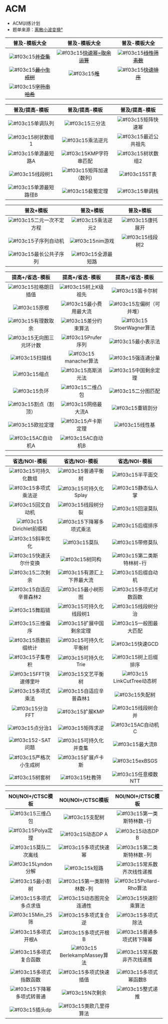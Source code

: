 # ACM
- ACM训练计划
- 题单来源：[离散小波变换°](https://www.luogu.com.cn/user/68344)

| 普及-模板大全 | 普及-模板大全 | 普及-模板大全 |
| :---: | :----: | :----: |
| ![#f03c15](https://placehold.it/15/66cd00/000000?text=+)<s>[并查集](https://github.com/nayix/ACM/blob/master/div6/P3367.cpp)</s> | ![#f03c15](https://placehold.it/15/66cd00/000000?text=+)<s>[快速幂-取余运算](https://github.com/nayix/ACM/blob/master/div6/P1226.cpp)</s> | ![#f03c15](https://placehold.it/15/66cd00/000000?text=+)<s>[线性筛素数](https://github.com/nayix/ACM/blob/master/div6/P3383.cpp)</s> |
| ![#f03c15](https://placehold.it/15/66cd00/000000?text=+)<s>[最小生成树](https://github.com/nayix/ACM/blob/master/div6/P3367.cpp)</s>    | ![#f03c15](https://placehold.it/15/66cd00/000000?text=+)<s>[堆](https://github.com/nayix/ACM/blob/master/div6/P3378.cpp)</s>      | ![#f03c15](https://placehold.it/15/66cd00/000000?text=+)<s>[快速排序](https://github.com/nayix/ACM/blob/master/div6/P1177.cpp)</s>     |
| ![#f03c15](https://placehold.it/15/66cd00/000000?text=+)<s>[字符串哈希](https://github.com/nayix/ACM/blob/master/div6/P3380.cpp)</s> | ||

| 普及/提高-模板 | 普及/提高-模板 | 普及/提高-模板 |
| :---: | :----: | :----: |
| ![#f03c15](https://placehold.it/15/ebebeb/000000?text=+)单调队列    | ![#f03c15](https://placehold.it/15/ebebeb/000000?text=+)三分法      | ![#f03c15](https://placehold.it/15/ebebeb/000000?text=+)矩阵快速幂     |
| ![#f03c15](https://placehold.it/15/ebebeb/000000?text=+)树状数组1    | ![#f03c15](https://placehold.it/15/ebebeb/000000?text=+)乘法逆元      | ![#f03c15](https://placehold.it/15/ebebeb/000000?text=+)最近公共祖先     |
| ![#f03c15](https://placehold.it/15/ebebeb/000000?text=+)单源最短路A    | ![#f03c15](https://placehold.it/15/ebebeb/000000?text=+)KMP字符串匹配      | ![#f03c15](https://placehold.it/15/ebebeb/000000?text=+)树状数组2     |
| ![#f03c15](https://placehold.it/15/ebebeb/000000?text=+)线段树1    | ![#f03c15](https://placehold.it/15/ebebeb/000000?text=+)矩阵加速（数列）      | ![#f03c15](https://placehold.it/15/ebebeb/000000?text=+)ST表     |
| ![#f03c15](https://placehold.it/15/ebebeb/000000?text=+)单源最短路径B    | ![#f03c15](https://placehold.it/15/ebebeb/000000?text=+)裴蜀定理      | ![#f03c15](https://placehold.it/15/ebebeb/000000?text=+)单调栈     |

| 普及+模板 | 普及+模板 | 普及+模板 |
| :---: | :----: | :----: |
| ![#f03c15](https://placehold.it/15/ebebeb/000000?text=+)二元一次不定方程    | ![#f03c15](https://placehold.it/15/ebebeb/000000?text=+)乘法逆元2      | ![#f03c15](https://placehold.it/15/ebebeb/000000?text=+)康托展开     |
| ![#f03c15](https://placehold.it/15/ebebeb/000000?text=+)子序列自动机    | ![#f03c15](https://placehold.it/15/ebebeb/000000?text=+)nim游戏      | ![#f03c15](https://placehold.it/15/ebebeb/000000?text=+)线段树2     |
| ![#f03c15](https://placehold.it/15/ebebeb/000000?text=+)最长公共子序列    | ![#f03c15](https://placehold.it/15/ebebeb/000000?text=+)全源最短路      |      |

| 提高+/省选-模板 | 提高+/省选-模板 | 提高+/省选-模板 |
| :---: | :----: | :----: |
| ![#f03c15](https://placehold.it/15/ebebeb/000000?text=+)拉格朗日插值    | ![#f03c15](https://placehold.it/15/ebebeb/000000?text=+)树上K级祖先      | ![#f03c15](https://placehold.it/15/ebebeb/000000?text=+)笛卡尔树     |
| ![#f03c15](https://placehold.it/15/ebebeb/000000?text=+)原根    | ![#f03c15](https://placehold.it/15/ebebeb/000000?text=+)最小费用最大流      | ![#f03c15](https://placehold.it/15/ebebeb/000000?text=+)左偏树（可并堆）     |
| ![#f03c15](https://placehold.it/15/ebebeb/000000?text=+)有理数取余    | ![#f03c15](https://placehold.it/15/ebebeb/000000?text=+)差分约束算法      | ![#f03c15](https://placehold.it/15/ebebeb/000000?text=+)StoerWagner算法     |
| ![#f03c15](https://placehold.it/15/ebebeb/000000?text=+)无向图三元环计数    | ![#f03c15](https://placehold.it/15/ebebeb/000000?text=+)Prufer序列      | ![#f03c15](https://placehold.it/15/ebebeb/000000?text=+)最小表示法     |
| ![#f03c15](https://placehold.it/15/ebebeb/000000?text=+)扫描线    | ![#f03c15](https://placehold.it/15/ebebeb/000000?text=+)manacher算法      | ![#f03c15](https://placehold.it/15/ebebeb/000000?text=+)强连通分量     |
| ![#f03c15](https://placehold.it/15/ebebeb/000000?text=+)缩点    | ![#f03c15](https://placehold.it/15/ebebeb/000000?text=+)高斯消元法      | ![#f03c15](https://placehold.it/15/ebebeb/000000?text=+)中国剩余定理     |
| ![#f03c15](https://placehold.it/15/ebebeb/000000?text=+)负环    | ![#f03c15](https://placehold.it/15/ebebeb/000000?text=+)二维凸包      | ![#f03c15](https://placehold.it/15/ebebeb/000000?text=+)二分图匹配     |
| ![#f03c15](https://placehold.it/15/ebebeb/000000?text=+)割点（割顶）    | ![#f03c15](https://placehold.it/15/ebebeb/000000?text=+)网络最大流A      | ![#f03c15](https://placehold.it/15/ebebeb/000000?text=+)重链剖分     |
| ![#f03c15](https://placehold.it/15/ebebeb/000000?text=+)欧拉定理    | ![#f03c15](https://placehold.it/15/ebebeb/000000?text=+)卢卡斯定理      | ![#f03c15](https://placehold.it/15/ebebeb/000000?text=+)线性基     |
| ![#f03c15](https://placehold.it/15/ebebeb/000000?text=+)AC自动机A    | ![#f03c15](https://placehold.it/15/ebebeb/000000?text=+)AC自动机B      |      |

| 省选/NOI-模板 | 省选/NOI-模板 | 省选/NOI-模板 |
| :---: | :----: | :----: |
| ![#f03c15](https://placehold.it/15/ebebeb/000000?text=+)可持久化数组    | ![#f03c15](https://placehold.it/15/ebebeb/000000?text=+)普通平衡树      | ![#f03c15](https://placehold.it/15/ebebeb/000000?text=+)半平面交     |
| ![#f03c15](https://placehold.it/15/ebebeb/000000?text=+)多项式乘法逆    | ![#f03c15](https://placehold.it/15/ebebeb/000000?text=+)可持久化Splay      | ![#f03c15](https://placehold.it/15/ebebeb/000000?text=+)静态仙人掌     |
| ![#f03c15](https://placehold.it/15/ebebeb/000000?text=+)回文自动机    | ![#f03c15](https://placehold.it/15/ebebeb/000000?text=+)线段树分裂      | ![#f03c15](https://placehold.it/15/ebebeb/000000?text=+)回滚莫队     |
| ![#f03c15](https://placehold.it/15/ebebeb/000000?text=+)Dirichlet前缀和    | ![#f03c15](https://placehold.it/15/ebebeb/000000?text=+)下降幂多项式乘法      | ![#f03c15](https://placehold.it/15/ebebeb/000000?text=+)后缀排序     |
| ![#f03c15](https://placehold.it/15/ebebeb/000000?text=+)斜率优化    | ![#f03c15](https://placehold.it/15/ebebeb/000000?text=+)莫队      | ![#f03c15](https://placehold.it/15/ebebeb/000000?text=+)带修莫队     |
| ![#f03c15](https://placehold.it/15/ebebeb/000000?text=+)快速沃尔什变换    | ![#f03c15](https://placehold.it/15/ebebeb/000000?text=+)树同构      | ![#f03c15](https://placehold.it/15/ebebeb/000000?text=+)第二类斯特林树-行     |
| ![#f03c15](https://placehold.it/15/ebebeb/000000?text=+)二次剩余    | ![#f03c15](https://placehold.it/15/ebebeb/000000?text=+)有源汇上下界最大流      | ![#f03c15](https://placehold.it/15/ebebeb/000000?text=+)后缀自动机     |
| ![#f03c15](https://placehold.it/15/ebebeb/000000?text=+)自适应辛普森林2    | ![#f03c15](https://placehold.it/15/ebebeb/000000?text=+)最小树形图      | ![#f03c15](https://placehold.it/15/ebebeb/000000?text=+)多项式对数函数     |
| ![#f03c15](https://placehold.it/15/ebebeb/000000?text=+)舞蹈链    | ![#f03c15](https://placehold.it/15/ebebeb/000000?text=+)可持久化线段树1      | ![#f03c15](https://placehold.it/15/ebebeb/000000?text=+)线段树分治     |
| ![#f03c15](https://placehold.it/15/ebebeb/000000?text=+)三维偏序    | ![#f03c15](https://placehold.it/15/ebebeb/000000?text=+)扩展中国剩余定理      | ![#f03c15](https://placehold.it/15/ebebeb/000000?text=+)一般图最大匹配     |
| ![#f03c15](https://placehold.it/15/ebebeb/000000?text=+)质数前缀统计    | ![#f03c15](https://placehold.it/15/ebebeb/000000?text=+)可持久化平衡树      | ![#f03c15](https://placehold.it/15/ebebeb/000000?text=+)快速GCD     |
| ![#f03c15](https://placehold.it/15/ebebeb/000000?text=+)子集卷积    | ![#f03c15](https://placehold.it/15/ebebeb/000000?text=+)可持久化Trie      | ![#f03c15](https://placehold.it/15/ebebeb/000000?text=+)树上后缀排序     |
| ![#f03c15](https://placehold.it/15/ebebeb/000000?text=+)FFT快速傅里叶    | ![#f03c15](https://placehold.it/15/ebebeb/000000?text=+)文艺平衡树      | ![#f03c15](https://placehold.it/15/ebebeb/000000?text=+)LinkCutTree动态树     |
| ![#f03c15](https://placehold.it/15/ebebeb/000000?text=+)多项式乘法    | ![#f03c15](https://placehold.it/15/ebebeb/000000?text=+)自适应辛普森林1      | ![#f03c15](https://placehold.it/15/ebebeb/000000?text=+)失配树     |
| ![#f03c15](https://placehold.it/15/ebebeb/000000?text=+)分治FFT    | ![#f03c15](https://placehold.it/15/ebebeb/000000?text=+)扩展KMP      | ![#f03c15](https://placehold.it/15/ebebeb/000000?text=+)线段树合并     |
| ![#f03c15](https://placehold.it/15/ebebeb/000000?text=+)点分治1    | ![#f03c15](https://placehold.it/15/ebebeb/000000?text=+)矩阵求逆      | ![#f03c15](https://placehold.it/15/ebebeb/000000?text=+)AC自动机C     |
| ![#f03c15](https://placehold.it/15/ebebeb/000000?text=+)2-SAT问题    | ![#f03c15](https://placehold.it/15/ebebeb/000000?text=+)可持久化并查集      | ![#f03c15](https://placehold.it/15/ebebeb/000000?text=+)最大流B     |
| ![#f03c15](https://placehold.it/15/ebebeb/000000?text=+)严格次小生成树    | ![#f03c15](https://placehold.it/15/ebebeb/000000?text=+)扩展卢卡斯      | ![#f03c15](https://placehold.it/15/ebebeb/000000?text=+)exBSGS     |
| ![#f03c15](https://placehold.it/15/ebebeb/000000?text=+)树套树    | ![#f03c15](https://placehold.it/15/ebebeb/000000?text=+)杜教筛      | ![#f03c15](https://placehold.it/15/ebebeb/000000?text=+)任意模数NTT     |

| NOI/NOI+/CTSC模板 | NOI/NOI+/CTSC模板 | NOI/NOI+/CTSC模板 |
| :---: | :----: | :----: |
| ![#f03c15](https://placehold.it/15/ebebeb/000000?text=+)三维凸包    | ![#f03c15](https://placehold.it/15/ebebeb/000000?text=+)支配树      | ![#f03c15](https://placehold.it/15/ebebeb/000000?text=+)第一类斯特林数-行     |
| ![#f03c15](https://placehold.it/15/ebebeb/000000?text=+)Polya定理    | ![#f03c15](https://placehold.it/15/ebebeb/000000?text=+)动态DP A      | ![#f03c15](https://placehold.it/15/ebebeb/000000?text=+)动态DP B     |
| ![#f03c15](https://placehold.it/15/ebebeb/000000?text=+)莫队二次离线    | ![#f03c15](https://placehold.it/15/ebebeb/000000?text=+)多项式快速幂      | ![#f03c15](https://placehold.it/15/ebebeb/000000?text=+)第二类斯特林数-列     |
| ![#f03c15](https://placehold.it/15/ebebeb/000000?text=+)Lyndon分解    | ![#f03c15](https://placehold.it/15/ebebeb/000000?text=+)k短路      | ![#f03c15](https://placehold.it/15/ebebeb/000000?text=+)常系数齐次线性递推     |
| ![#f03c15](https://placehold.it/15/ebebeb/000000?text=+)最小割树    | ![#f03c15](https://placehold.it/15/ebebeb/000000?text=+)第一类斯特林数-列      | ![#f03c15](https://placehold.it/15/ebebeb/000000?text=+)Pollard-Rho算法     |
| ![#f03c15](https://placehold.it/15/ebebeb/000000?text=+)多项式多点求值    | ![#f03c15](https://placehold.it/15/ebebeb/000000?text=+)动态图完全连通性      | ![#f03c15](https://placehold.it/15/ebebeb/000000?text=+)快速阶乘算法     |
| ![#f03c15](https://placehold.it/15/ebebeb/000000?text=+)Min_25筛    | ![#f03c15](https://placehold.it/15/ebebeb/000000?text=+)多项式复合逆      | ![#f03c15](https://placehold.it/15/ebebeb/000000?text=+)多项式除法     |
| ![#f03c15](https://placehold.it/15/ebebeb/000000?text=+)多项式开根A    | ![#f03c15](https://placehold.it/15/ebebeb/000000?text=+)多项式开根B      | ![#f03c15](https://placehold.it/15/ebebeb/000000?text=+)普通多项式转下降幂     |
| ![#f03c15](https://placehold.it/15/ebebeb/000000?text=+)多项式复合函数   | ![#f03c15](https://placehold.it/15/ebebeb/000000?text=+)BerlekampMassey算法      | ![#f03c15](https://placehold.it/15/ebebeb/000000?text=+)常系数非齐次线递推     |
| ![#f03c15](https://placehold.it/15/ebebeb/000000?text=+)多项式指数函数   | ![#f03c15](https://placehold.it/15/ebebeb/000000?text=+)多项式快速插值      | ![#f03c15](https://placehold.it/15/ebebeb/000000?text=+)多项式幂函数B     |
| ![#f03c15](https://placehold.it/15/ebebeb/000000?text=+)下降幂多项式转普通   | ![#f03c15](https://placehold.it/15/ebebeb/000000?text=+)N次剩余      | ![#f03c15](https://placehold.it/15/ebebeb/000000?text=+)整式递推     |
| ![#f03c15](https://placehold.it/15/ebebeb/000000?text=+)插头dp   | ![#f03c15](https://placehold.it/15/ebebeb/000000?text=+)类欧几里得算法      |      |
